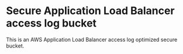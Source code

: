 # Secure Application Load Balancer access log bucket

This is an AWS Application Load Balancer access log optimized secure bucket.

